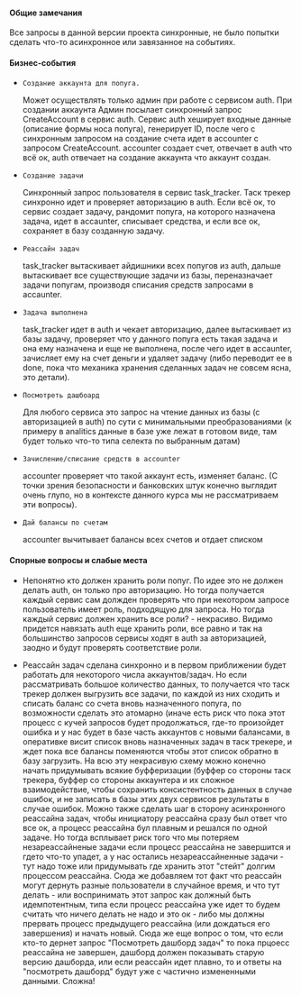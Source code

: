 #### Общие замечания

Все запросы в данной версии проекта синхронные, не было попытки сделать что-то асинхронное или завязанное на событиях.

#### Бизнес-события


- `Создание аккаунта для попуга.`

    Может осуществлять только админ при работе с сервисом auth. При создании аккаунта Админ посылает синхронный запрос CreateAccount в сервис auth. Сервис auth хеширует входные данные (описание формы носа попуга), генерирует ID, после чего с синхронным запросом на создание счета идет в accounter с запросом CreateAccount. accounter создает счет, отвечает в auth что всё ок, auth отвечает на создание аккаунта что аккаунт создан.

- `Создание задачи`

    Синхронный запрос пользователя в сервис task_tracker. Таск трекер синхронно идет и проверяет авторизацию в auth. Если всё ок, то сервис создает задачу, рандомит попуга, на которого назначена задача, идет в accaunter, списывает средства, и если все ок, сохраняет в базу созданную задачу.

- `Реассайн задач`

    task_tracker вытаскивает айдишники всех попугов из auth, дальше вытаскивает все существующие задачи из базы, переназначает задачи попугам, производя списания средств запросами в accaunter.

- `Задача выполнена`

    task_tracker идет в auth и чекает авторизацию, далее вытаскивает из базы задачу, проверяет что у данного попуга есть такая задача и она ему назначена и еще не выполнена, после чего идет в accaunter, зачисляет ему на счет деньги и удаляет задачу (либо переводит ее в done, пока что механика хранения сделанных задач не совсем ясна, это детали).

- `Посмотреть дашбоард`

    Для любого сервиса это запрос на чтение данных из базы (с авторизацией в auth) по сути с минимальными преобразованиями (к примеру в analitics данные в базе уже лежат в готовом виде, там будет только что-то типа селекта по выбранным датам)

- `Зачисление/списание средств в accounter`

    accounter проверяет что такой аккаунт есть, изменяет баланс. (С точки зрения безопасности и банковских штук конечно выглядит очень глупо, но в контексте данного курса мы не рассматриваем эти вопросы).

- `Дай балансы по счетам`

    accounter вычитывает балансы всех счетов и отдает списком

#### Спорные вопросы и слабые места

- Непонятно кто должен хранить роли попуг. По идее это не должен делать auth, он только про авторизацию. Но тогда получается каждый сервис сам должден проверять что при некотором запросе пользователь имеет роль, подходящую для запроса. Но тогда каждый сервис должен хранить все роли? - некрасиво. Видимо придется навязать auth еще хранить роли, все равно и так на большинство запросов сервисы ходят в auth за авторизацией, заодно и будут проверять соответствие роли.

- Реассайн задач сделана синхронно и в первом приближении будет работать для некоторого числа аккаунтов/задач. Но если рассматривать большое количество данных, то получается что таск трекер должен выгрузить все задачи, по каждой из них сходить и списать баланс со счета вновь назначенного попуга, по возможности сделать это атомарно (иначе есть риск что пока этот процесс с кучей запросов будет продолжаться, где-то произойдет ошибка и у нас будет в базе часть аккаунтов с новыми балансами, в оперативке висит список вновь назначенных задач в таск трекере, и ждет пока все балансы поменяются чтобы этот список обратно в базу загрузить. На всю эту некрасивую схему можно конечно начать придумывать всякие буфферизации (буффер со стороны таск трекера, буффер со стороны аккаунтера и их сложное взаимодействие, чтобы сохранить консистентность данных в случае ошибок, и не записать в базы этих двух сервисов результаты в случае ошибок. Можно также сделать шаг в сторону асинхронного реассайна задач, чтобы инициатору реассайна сразу был ответ что все ок, а процесс реассайна бул плавным и решался по одной задаче. Но тогда всплывает риск того что мы потеряем незареассайненые задачи если процесс реассайна не завершится и гдето что-то упадет, а у нас остались незареассайненные задачи - тут надо тоже или придумывать где хранить этот "стейт" долгим процессом реассайна. Сюда же добавляем тот факт что реассайн могут дернуть разные пользователи в случайное время, и что тут делать - или воспринимать этот запрос как должный быть идемпотентным, типа если процесс реассайна уже идет то будем считать что ничего делать не надо и это ок - либо мы должны прервать процесс предыдущего реассайна (или дождаться его завершения) и начать новый. Сюда же еще вопрос о том, что если кто-то дернет запрос "Посмотреть дашборд задач" то пока прцоесс реассайна не завершен, дашборд должен показывать старую версию дашборда, или если реассайн идет плавно, то и ответы на "посмотреть дашборд" будут уже с частично измененными данными. Сложна!


